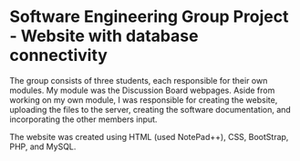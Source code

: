 # Software Engineering Group Project - Website with database connectivity

The group consists of three students, each responsible for their own modules. My module was the Discussion Board webpages. Aside from working on my own module, I was responsible for creating the website, uploading the files to the server, creating the software documentation, and incorporating the other members input.

The website was created using HTML (used NotePad++), CSS, BootStrap, PHP, and MySQL.
